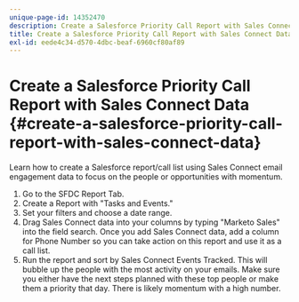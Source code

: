 ```yaml
---
unique-page-id: 14352470
description: Create a Salesforce Priority Call Report with Sales Connect Data - Marketo Docs - Product Documentation
title: Create a Salesforce Priority Call Report with Sales Connect Data
exl-id: eede4c34-d570-4dbc-beaf-6960cf80af89
---
```

# Create a Salesforce Priority Call Report with Sales Connect Data {#create-a-salesforce-priority-call-report-with-sales-connect-data}

Learn how to create a Salesforce report/call list using Sales Connect email engagement data to focus on the people or opportunities with momentum.

1. Go to the SFDC Report Tab.
1. Create a Report with "Tasks and Events."
1. Set your filters and choose a date range.
1. Drag Sales Connect data into your columns by typing "Marketo Sales" into the field search. Once you add Sales Connect data, add a column for Phone Number so you can take action on this report and use it as a call list.
1. Run the report and sort by Sales Connect Events Tracked. This will bubble up the people with the most activity on your emails. Make sure you either have the next steps planned with these top people or make them a priority that day. There is likely momentum with a high number.
